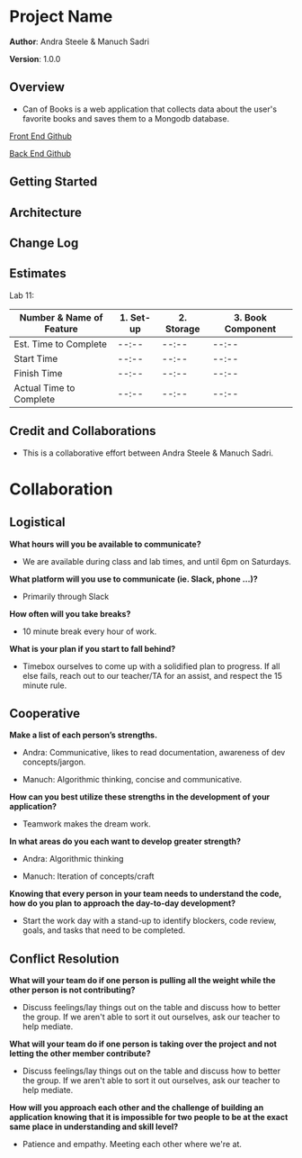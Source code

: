 # Project Name

**Author**: Andra Steele & Manuch Sadri

**Version**: 1.0.0

## Overview

- Can of Books is a web application that collects data about the user's favorite books and saves them to a Mongodb database.

[Front End Github](https://github.com/mcsadri/can-of-books-frontend)

[Back End Github](https://github.com/asteele1493/can-of-books-backend)

## Getting Started
<!-- What are the steps that a user must take in order to build this app on their own machine and get it running? -->

## Architecture
<!-- Provide a detailed description of the application design. What technologies (languages, libraries, etc) you're using, and any other relevant design information. -->

## Change Log
<!-- Use this area to document the iterative changes made to your application as each feature is successfully implemented. Use time stamps. Here's an example:

01-01-2001 4:59pm - Application now has a fully-functional express server, with a GET route for the location resource. -->

## Estimates

Lab 11:

| Number & Name of Feature | 1. Set-up | 2. Storage | 3. Book Component |
|--------------------------|-----------|------------|-------------------|
| Est. Time to Complete    | --:--     | --:--      | --:--             |
| Start Time               | --:--     | --:--      | --:--             |
| Finish Time              | --:--     | --:--      | --:--             |
| Actual Time to Complete  | --:--     | --:--      | --:--             |

## Credit and Collaborations

- This is a collaborative effort between Andra Steele & Manuch Sadri.

# Collaboration

## Logistical

**What hours will you be available to communicate?**

- We are available during class and lab times, and until 6pm on Saturdays.

**What platform will you use to communicate (ie. Slack, phone …)?**

- Primarily through Slack

**How often will you take breaks?**

- 10 minute break every hour of work.

**What is your plan if you start to fall behind?**

- Timebox ourselves to come up with a solidified plan to progress. If all else fails, reach out to our teacher/TA for an assist, and respect the 15 minute rule.

## Cooperative

**Make a list of each person’s strengths.**

- Andra: Communicative, likes to read documentation, awareness of dev concepts/jargon.

- Manuch: Algorithmic thinking, concise and communicative.

**How can you best utilize these strengths in the development of your application?**

- Teamwork makes the dream work.

**In what areas do you each want to develop greater strength?**

- Andra: Algorithmic thinking

- Manuch: Iteration of concepts/craft

**Knowing that every person in your team needs to understand the code, how do you plan to approach the day-to-day development?**

- Start the work day with a stand-up to identify blockers, code review, goals, and tasks that need to be completed.

## Conflict Resolution

**What will your team do if one person is pulling all the weight while the other person is not contributing?**

- Discuss feelings/lay things out on the table and discuss how to better the group. If we aren't able to sort it out ourselves, ask our teacher to help mediate.

**What will your team do if one person is taking over the project and not letting the other member contribute?**

- Discuss feelings/lay things out on the table and discuss how to better the group. If we aren't able to sort it out ourselves, ask our teacher to help mediate.

**How will you approach each other and the challenge of building an application knowing that it is impossible for two people to be at the exact same place in understanding and skill level?**

- Patience and empathy. Meeting each other where we're at.

